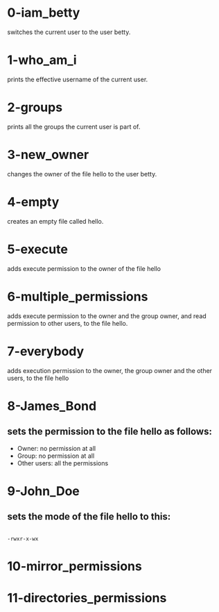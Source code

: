 # 0-iam_betty
switches the current user to the user betty.

# 1-who_am_i
prints the effective username of the current user.

# 2-groups
prints all the groups the current user is part of.

# 3-new_owner
changes the owner of the file hello to the user betty.

# 4-empty
creates an empty file called hello.

# 5-execute
adds execute permission to the owner of the file hello

# 6-multiple_permissions
adds execute permission to the owner and the group owner, and read permission to other users, to the file hello.

# 7-everybody
adds execution permission to the owner, the group owner and the other users, to the file hello

# 8-James_Bond
## sets the permission to the file hello as follows:

  - Owner: no permission at all
  - Group: no permission at all
  - Other users: all the permissions

# 9-John_Doe
## sets the mode of the file hello to this:

```

-rwxr-x-wx

```

# 10-mirror_permissions

# 11-directories_permissions
